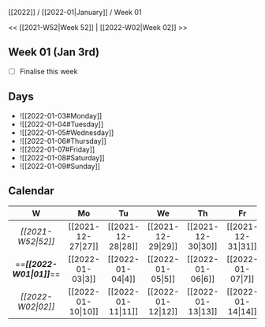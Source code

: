 [[2022]] / [[2022-01|January]] / Week 01

<< [[2021-W52|Week 52]] | [[2022-W02|Week 02]] >>︎

## Week 01 (Jan 3rd)
- [ ] Finalise this week


## Days
- ![[2022-01-03#Monday]]
- ![[2022-01-04#Tuesday]]
- ![[2022-01-05#Wednesday]]
- ![[2022-01-06#Thursday]]
- ![[2022-01-07#Friday]]
- ![[2022-01-08#Saturday]]
- ![[2022-01-09#Sunday]]

## Calendar
| W  | Mo | Tu | We | Th | Fr | Sa | Su |
|:--:|:--:|:--:|:--:|:--:|:--:|:--:|:--:|
| *[[2021-W52\|52]]* | [[2021-12-27\|27]] | [[2021-12-28\|28]] | [[2021-12-29\|29]] | [[2021-12-30\|30]] | [[2021-12-31\|31]] | [[2022-01-01\|1]]  | [[2022-01-02\|2]]  |
| ==***[[2022-W01\|01]]***== | [[2022-01-03\|3]]  | [[2022-01-04\|4]]  | [[2022-01-05\|5]]  | [[2022-01-06\|6]]  | [[2022-01-07\|7]]  | [[2022-01-08\|8]]  | [[2022-01-09\|9]]  |
| *[[2022-W02\|02]]* | [[2022-01-10\|10]] | [[2022-01-11\|11]] | [[2022-01-12\|12]] | [[2022-01-13\|13]] | [[2022-01-14\|14]] | [[2022-01-15\|15]] | [[2022-01-16\|16]] |
